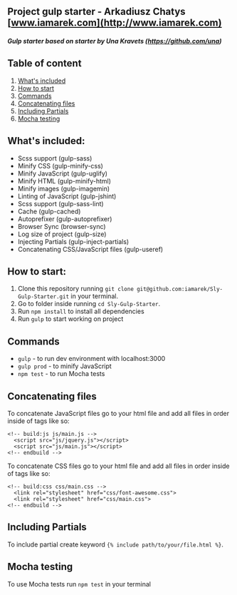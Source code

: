 ## Project gulp starter - Arkadiusz Chatys [www.iamarek.com](http://www.iamarek.com)
##### Gulp starter based on starter by Una Kravets (https://github.com/una)

## Table of content
1. [What's included](#whats-included)
2. [How to start](#how-to-start)
3. [Commands](#commands)
4. [Concatenating files](#concatenating-files)
5. [Including Partials](#including-partials)
6. [Mocha testing](#mocha-testing)


## What's included:

- Scss support (gulp-sass)
- Minify CSS (gulp-minify-css)
- Minify JavaScript (gulp-uglify)
- Minify HTML (gulp-minify-html)
- Minify images (gulp-imagemin)
- Linting of JavaScript (gulp-jshint)
- Scss support (gulp-sass-lint)
- Cache (gulp-cached)
- Autoprefixer (gulp-autoprefixer)
- Browser Sync (browser-sync)
- Log size of project (gulp-size)
- Injecting Partials (gulp-inject-partials)
- Concatenating CSS/JavaScript files (gulp-useref)

## How to start:

1. Clone this repository running `git clone git@github.com:iamarek/Sly-Gulp-Starter.git` in your terminal.
2. Go to folder inside running `cd Sly-Gulp-Starter`.
3. Run `npm install` to install all dependencies
4. Run `gulp` to start working on project

## Commands

- `gulp` - to run dev environment with localhost:3000
- `gulp prod` - to minify JavaScript
- `npm test` - to run Mocha tests

## Concatenating files

To concatenate JavaScript files go to your html file and add all files in order inside of tags like so:

```
<!-- build:js js/main.js -->
  <script src="js/jquery.js"></script>
  <script src="js/main.js"></script>
<!-- endbuild -->
```

To concatenate CSS files go to your html file and add all files in order inside of tags like so:

```
<!-- build:css css/main.css -->
  <link rel="stylesheet" href="css/font-awesome.css">
  <link rel="stylesheet" href="css/main.css">  
<!-- endbuild -->
```

## Including Partials

To include partial create keyword `{% include path/to/your/file.html %}`.

## Mocha testing

To use Mocha tests run `npm test` in your terminal
